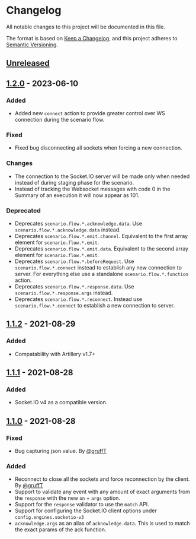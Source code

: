 # Changelog
All notable changes to this project will be documented in this file.

The format is based on [Keep a Changelog](https://keepachangelog.com/en/1.0.0/),
and this project adheres to [Semantic Versioning](https://semver.org/spec/v2.0.0.html).

## [Unreleased]

## [1.2.0] - 2023-06-10
### Added
- Added new `connect` action to provide greater control over WS connection during the scenario flow.

### Fixed
- Fixed bug disconnecting all sockets when forcing a new connection.

### Changes
- The connection to the Socket.IO server will be made only when needed instead of during staging phase for the scenario.
- Instead of tracking the Websocket messages with code 0 in the Summary of an execution it will now appear as 101.

### Deprecated

- Deprecates `scenario.flow.*.acknowledge.data`. Use `scenario.flow.*.acknowledge.data` instead.
- Deprecates `scenario.flow.*.emit.channel`. Equivalent to the first array element for `scenario.flow.*.emit`.
- Deprecates `scenario.flow.*.emit.data`. Equivalent to the second array element for `scenario.flow.*.emit`.
- Deprecates `scenario.flow.*.beforeRequest`. Use `scenario.flow.*.connect` instead to establish any new connection to
  server. For everything else use a standalone `scenario.flow.*.function` action.
- Deprecates `scenario.flow.*.response.data`. Use `scenario.flow.*.response.args` instead.
- Deprecates `scenario.flow.*.reconnect`. Instead use `scenario.flow.*.connect` to establish a new connection to server.

## [1.1.2] - 2021-08-29
### Added
- Compatability with Artillery v1.7+

## [1.1.1] - 2021-08-28
### Added
- Socket.IO v4 as a compatible version.

## [1.1.0] - 2021-08-28
### Fixed
- Bug capturing json value. By [@gruffT](https://github.com/gruffT)
 
### Added
- Reconnect to close all the sockets and force reconnection by the client. By [@gruffT](https://github.com/gruffT)
- Support to validate any event with any amount of exact arguments from the `response` with the new `on` + `args` option.
- Support for the `response` validator to use the `match` API.
- Support for configuring the Socket.IO client options under `config.engines.socketio-v3`
- `acknowledge.args` as an alias of `acknowledge.data`. This is used to match the exact params of the ack function.

[Unreleased]: https://github.com/ptejada/artillery-engine-socketio-v3/compare/v1.2.0...HEAD
[1.2.0]: https://github.com//ptejada/artillery-engine-socketio-v3/compare/v1.1.2...v1.2.0
[1.1.2]: https://github.com//ptejada/artillery-engine-socketio-v3/compare/v1.1.1...v1.1.2
[1.1.1]: https://github.com//ptejada/artillery-engine-socketio-v3/compare/v1.1.0...v1.1.1
[1.1.0]: https://github.com//ptejada/artillery-engine-socketio-v3/compare/v1.0.1...v1.1.0
